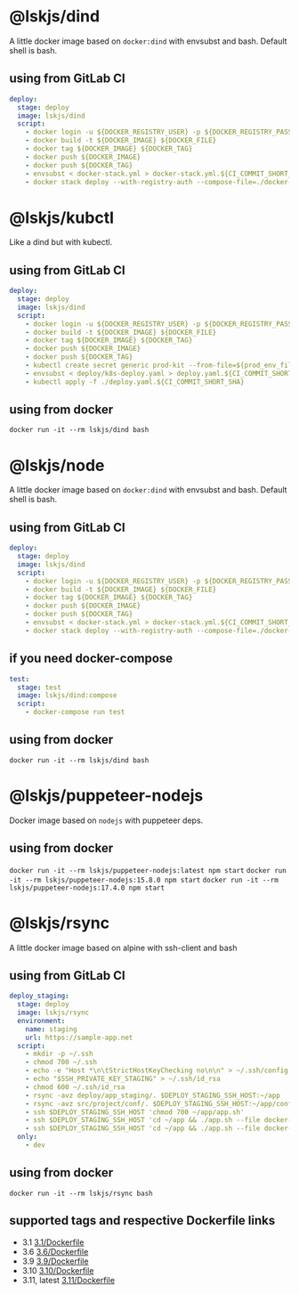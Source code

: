 # @lskjs/dind

A little docker image based on `docker:dind` with envsubst and bash. Default shell is bash.

## using from GitLab CI

```yml
deploy:
  stage: deploy
  image: lskjs/dind
  script:
    - docker login -u ${DOCKER_REGISTRY_USER} -p ${DOCKER_REGISTRY_PASS} ${DOCKER_REGISTRY}
    - docker build -t ${DOCKER_IMAGE} ${DOCKER_FILE}
    - docker tag ${DOCKER_IMAGE} ${DOCKER_TAG}
    - docker push ${DOCKER_IMAGE}
    - docker push ${DOCKER_TAG}
    - envsubst < docker-stack.yml > docker-stack.yml.${CI_COMMIT_SHORT_SHA}
    - docker stack deploy --with-registry-auth --compose-file=./docker-stack.yml.${CI_COMMIT_SHORT_SHA} ${DOCKER_SERVICE}
```
# @lskjs/kubctl

Like a dind but with kubectl.

## using from GitLab CI

```yml
deploy:
  stage: deploy
  image: lskjs/dind
  script:
    - docker login -u ${DOCKER_REGISTRY_USER} -p ${DOCKER_REGISTRY_PASS} ${DOCKER_REGISTRY}
    - docker build -t ${DOCKER_IMAGE} ${DOCKER_FILE}
    - docker tag ${DOCKER_IMAGE} ${DOCKER_TAG}
    - docker push ${DOCKER_IMAGE}
    - docker push ${DOCKER_TAG}
    - kubectl create secret generic prod-kit --from-file=${prod_env_file} --from-file=${prod_env_js} --save-config --dry-run=client -o yaml | kubectl apply -f -
    - envsubst < deploy/k8s-deploy.yaml > deploy.yaml.${CI_COMMIT_SHORT_SHA}
    - kubectl apply -f ./deploy.yaml.${CI_COMMIT_SHORT_SHA}

```

## using from docker

`docker run -it --rm lskjs/dind bash`


# @lskjs/node

A little docker image based on `docker:dind` with envsubst and bash. Default shell is bash.

## using from GitLab CI

```yml
deploy:
  stage: deploy
  image: lskjs/dind
  script:
    - docker login -u ${DOCKER_REGISTRY_USER} -p ${DOCKER_REGISTRY_PASS} ${DOCKER_REGISTRY}
    - docker build -t ${DOCKER_IMAGE} ${DOCKER_FILE}
    - docker tag ${DOCKER_IMAGE} ${DOCKER_TAG}
    - docker push ${DOCKER_IMAGE}
    - docker push ${DOCKER_TAG}
    - envsubst < docker-stack.yml > docker-stack.yml.${CI_COMMIT_SHORT_SHA}
    - docker stack deploy --with-registry-auth --compose-file=./docker-stack.yml.${CI_COMMIT_SHORT_SHA} ${DOCKER_SERVICE}
```

## if you need docker-compose

```yml
test:
  stage: test
  image: lskjs/dind:compose
  script:
    - docker-compose run test
```

## using from docker

`docker run -it --rm lskjs/dind bash`



# @lskjs/puppeteer-nodejs

Docker image based on `nodejs` with puppeteer deps.

## using from docker

`docker run -it --rm lskjs/puppeteer-nodejs:latest npm start`
`docker run -it --rm lskjs/puppeteer-nodejs:15.8.0 npm start`
`docker run -it --rm lskjs/puppeteer-nodejs:17.4.0 npm start`


# @lskjs/rsync

A little docker image based on alpine with ssh-client and bash

## using from GitLab CI

```yml
deploy_staging:
  stage: deploy
  image: lskjs/rsync
  environment:
    name: staging
    url: https://sample-app.net
  script:
    - mkdir -p ~/.ssh
    - chmod 700 ~/.ssh
    - echo -e "Host *\n\tStrictHostKeyChecking no\n\n" > ~/.ssh/config
    - echo "$SSH_PRIVATE_KEY_STAGING" > ~/.ssh/id_rsa
    - chmod 600 ~/.ssh/id_rsa
    - rsync -avz deploy/app_staging/. $DEPLOY_STAGING_SSH_HOST:~/app
    - rsync -avz src/project/conf/. $DEPLOY_STAGING_SSH_HOST:~/app/conf
    - ssh $DEPLOY_STAGING_SSH_HOST 'chmod 700 ~/app/app.sh'
    - ssh $DEPLOY_STAGING_SSH_HOST 'cd ~/app && ./app.sh --file docker-compose-staging.yml up'
    - ssh $DEPLOY_STAGING_SSH_HOST 'cd ~/app && ./app.sh --file docker-compose-staging.yml update'
  only:
    - dev
```

## using from docker

`docker run -it --rm lskjs/rsync bash`

## supported tags and respective Dockerfile links

- 3.1 [3.1/Dockerfile](https://github.com/lskjs/rsync/blob/master/3.1/Dockerfile)
- 3.6 [3.6/Dockerfile](https://github.com/lskjs/rsync/blob/master/3.6/Dockerfile)
- 3.9 [3.9/Dockerfile](https://github.com/lskjs/rsync/blob/master/3.9/Dockerfile)
- 3.10 [3.10/Dockerfile](https://github.com/lskjs/rsync/blob/master/3.10/Dockerfile)
- 3.11, latest [3.11/Dockerfile](https://github.com/lskjs/rsync/blob/master/3.11/Dockerfile)
